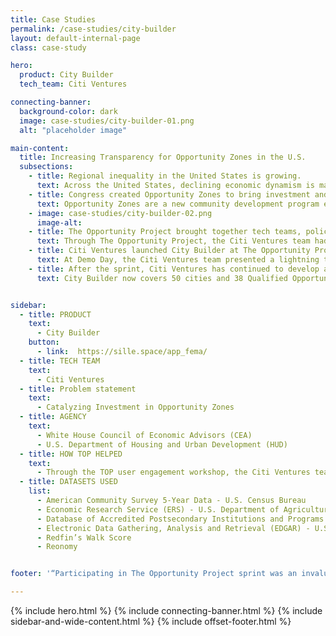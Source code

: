 ```yaml
---
title: Case Studies
permalink: /case-studies/city-builder
layout: default-internal-page
class: case-study

hero:
  product: City Builder
  tech_team: Citi Ventures

connecting-banner:
  background-color: dark
  image: case-studies/city-builder-01.png
  alt: "placeholder image"

main-content:
  title: Increasing Transparency for Opportunity Zones in the U.S.
  subsections:
    - title: Regional inequality in the United States is growing.
      text: Across the United States, declining economic dynamism is making it harder for cities to recover from the Great Recession while fueling increasing regional inequality. The economic vitality of people and where they live is intertwined — and by 2050, cities are expected to be home to 75% of the world’s population.
    - title: Congress created Opportunity Zones to bring investment and opportunity to communities bypassed by recent economic growth.
      text: Opportunity Zones are a new community development program established by Congress in the Tax Cuts and Jobs Act of 2017 to encourage long-term investments in low-income urban and rural communities nationwide. Yet there are several challenges among key stakeholders for effective capital deployment in Opportunity Zones, including a lack of transparency, difficulty sourcing capital, and no standardized way for cities and communities to showcase their needs, priorities, and projects. In addition, investors have a growing interest to ensure their capital is reaching places where it can have a real, economic, and societal impact.
    - image: case-studies/city-builder-02.png
      image-alt:
    - title: The Opportunity Project brought together tech teams, policy and data experts, and community groups to build products that improve access to data on Opportunity Zones in the 2019 Workforce Sprint.  
      text: Through The Opportunity Project, the Citi Ventures team had the opportunity to interview representatives from a wide variety of user groups during their research. They were able to meet with community advocates, fund managers, investors, and other stakeholders to make sure that the data, design, and final product of City Builder would meet multi-stakeholder needs. During the sprint, they conducted over 60 remote, in-depth interviews with research participants across the U.S. to validate and debunk hypotheses, understand behaviors and motivations, and gain feedback on the product. This body of work led to the development of critical persona deliverables and continual UI, UX, and content refinements in the product.
    - title: Citi Ventures launched City Builder at The Opportunity Project’s 2019 Demo Day, where they won a $20,000 prize to encourage future development.
      text: At Demo Day, the Citi Ventures team presented a lightning talk where they launched Citi Builder to a captivated and diverse audience of hundreds consisting of other tech teams, community organizations, and federal agencies. We were proud to also give them a first place prize of $20,000 in the “Building Thriving Communities” category of the inaugural TOP Prize Challenge. The resulting momentum helped bring visibility to City Builder at a national level.
    - title: After the sprint, Citi Ventures has continued to develop and expand the platform.
      text: City Builder now covers 50 cities and 38 Qualified Opportunity Funds, and is now optimized on mobile so that users can access the platform on any device. Looking ahead, the team plans to continue to expand their coverage of locations in the United States as well as surface additional place-based investment incentives and local priorities.


sidebar:
  - title: PRODUCT
    text:
      - City Builder
    button:
      - link:  https://sille.space/app_fema/
  - title: TECH TEAM
    text:
      - Citi Ventures
  - title: Problem statement
    text:
      - Catalyzing Investment in Opportunity Zones
  - title: AGENCY
    text:
      - White House Council of Economic Advisors (CEA)
      - U.S. Department of Housing and Urban Development (HUD)
  - title: HOW TOP HELPED
    text:
      - Through the TOP user engagement workshop, the Citi Ventures team had the opportunity to talk to investors and fund matchers, user advocates and community members, which inspired them to focus on how their end product might address multi-stakeholder needs.
  - title: DATASETS USED
    list:
      - American Community Survey 5-Year Data - U.S. Census Bureau
      - Economic Research Service (ERS) - U.S. Department of Agriculture
      - Database of Accredited Postsecondary Institutions and Programs (DAPIP) - U.S. Department of Education
      - Electronic Data Gathering, Analysis and Retrieval (EDGAR) - U.S. Securities and Exchange Commission
      - Redfin’s Walk Score
      - Reonomy


footer: '“Participating in The Opportunity Project sprint was an invaluable experience for the City Builder team. The connections we made during the sprint gave us a wealth of insight into user needs, and our conversations with data stewards at the Census Bureau guided us toward data sets that helped us develop City Builder into a powerful platform for exploring place-based investments.” - Citi Ventures Team'

---
```


{% include hero.html %}
{% include connecting-banner.html %}
{% include sidebar-and-wide-content.html %}
{% include offset-footer.html %}
